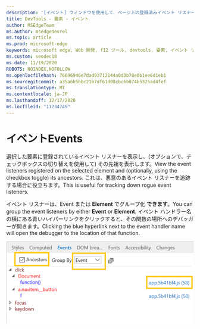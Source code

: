 ```yaml
---
description: '[イベント] ウィンドウを使用して、ページ上の登録済みイベント リスナーを検査する'
title: DevTools - 要素 - イベント
author: MSEdgeTeam
ms.author: msedgedevrel
ms.topic: article
ms.prod: microsoft-edge
keywords: microsoft edge, Web 開発, f12 ツール, devtools, 要素, イベント リスナー, イベント ハンドラー
ms.custom: seodec18
ms.date: 11/19/2020
ROBOTS: NOINDEX,NOFOLLOW
ms.openlocfilehash: 76696946e7dad93712144a0d3b78e0b1ee6d1eb1
ms.sourcegitcommit: a35a6b5bbc21b7df61d08cbc6b074b5325ad4fef
ms.translationtype: MT
ms.contentlocale: ja-JP
ms.lasthandoff: 12/17/2020
ms.locfileid: "11234749"
---
```

# <span data-ttu-id="05361-104">イベント</span><span class="sxs-lookup"><span data-stu-id="05361-104">Events</span></span> 

<span data-ttu-id="05361-105">選択した要素に登録されているイベント リスナーを表示し、(オプションで、チェックボックスの切り替えを使用して) その先祖を表示します。</span><span class="sxs-lookup"><span data-stu-id="05361-105">View the event listeners registered on the selected element and (optionally, using the checkbox toggle) its ancestors.</span></span> <span data-ttu-id="05361-106">これは、悪意のあるイベント リスナーを追跡する場合に役立ちます。</span><span class="sxs-lookup"><span data-stu-id="05361-106">This is useful for tracking down rogue event listeners.</span></span> 

<span data-ttu-id="05361-107">イベント リスナーは、Event または **Element** でグループ化 **できます**。</span><span class="sxs-lookup"><span data-stu-id="05361-107">You can group the event listeners by either **Event** or **Element**.</span></span> <span data-ttu-id="05361-108">イベント ハンドラー名の横にある青いハイパーリンクをクリックすると、その関数の場所へのデバッガーが開きます。</span><span class="sxs-lookup"><span data-stu-id="05361-108">Clicking the blue hyperlink next to the event handler name will open the debugger to the location of that function.</span></span>

![[イベント] ウィンドウ](../media/elements_events.png)
